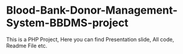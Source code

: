 # Blood-Bank-Donor-Management-System-BBDMS-project
This is a PHP Project, Here you can find Presentation slide, All code, Readme File etc.
